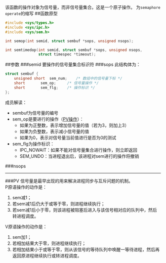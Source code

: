 该函数的操作对象为信号量，而非信号量集合。这是一个原子操作。 
为`semaphore operate`的缩写 
##函数原型
```c
#include <sys/types.h>
#include <sys/ipc.h>
#include <sys/sem.h>

int semop(int semid, struct sembuf *sops, unsigned nsops);

int semtimedop(int semid, struct sembuf *sops, unsigned nsops,
               struct timespec *timeout);
```
##参数
###semid
要操作的信号量集合标识符
###sops
此结构体为：
```c
struct sembuf {
	unsigned short  sem_num;	/* 数组中的信号量下标 */
	short		sem_op;		/* 信号量操作 */
	short		sem_flg;	/* 操作标识 */
};
```
成员解读：
* sembuf为信号量的编号
* sem_op是要进行的操作（[PV操作](#pv)）：
  * 如果为正整数，表示增加信号量的值（若为3，则加上3）
  * 如果为负整数，表示减小信号量的值
  * 如果为0，表示对信号量当前值进行是否为0的测试
* sem_flg为操作标识：
  * IPC_NOWAIT：如果不能对信号量集合进行操作，则立即返回
  * SEM_UNDO：当进程退出后，该进程对sem进行的操作将撤销

###nsops

----------
###PV
信号量是最早出现的用来解决进程同步与互斥问题的机制。  
P原语操作的动作是：

1. sem减1；
2. 若sem减1后仍大于或等于零，则进程继续执行；
3. 若sem减1后小于零，则该进程被阻塞后进入与该信号相对应的队列中，然后转进程调度。

V原语操作的动作是：

1. sem加1；
2. 若相加结果大于零，则进程继续执行；
3. 若相加结果小于或等于零，则从该信号的等待队列中唤醒一等待进程，然后再返回原进程继续执行或转进程调度。
